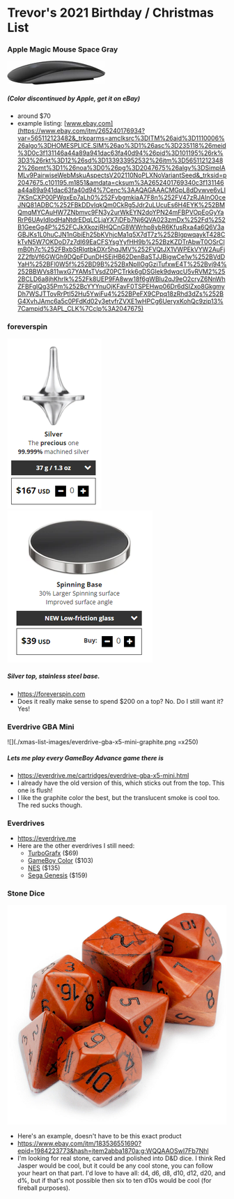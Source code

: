# Trevor's 2021 Birthday / Christmas List

### Apple Magic Mouse Space Gray
![](./xmas-list-images/magic_mouse_space_gray.jpg "photo of Apple Magic Mouse Space Gray")

##### (Color discontinued by Apple, get it on eBay)
- around $70
- example listing: [www.ebay.com](https://www.ebay.com/itm/265240176934?var=565112123482&_trkparms=amclksrc%3DITM%26aid%3D1110006%26algo%3DHOMESPLICE.SIM%26ao%3D1%26asc%3D235118%26meid%3D0c3f131146a44a89a941dac63fa40d94%26pid%3D101195%26rk%3D3%26rkt%3D12%26sd%3D133933952532%26itm%3D565112123482%26pmt%3D1%26noa%3D0%26pg%3D2047675%26algv%3DSimplAMLv9PairwiseWebMskuAspectsV202110NoPLXNoVariantSeed&_trksid=p2047675.c101195.m1851&amdata=cksum%3A2652401769340c3f131146a44a89a941dac63fa40d94%7Cenc%3AAQAGAAACMGpL8dDvwve6vLI7KSnCXP00PWgxEp7aLh0%252FvbgmkiaA7F8n%252FV47zRJAInO0ceJNQ81ADBC%252FBkDDvIqkQm0CkRg5Jdr2uLUcuEs6H4EYK%252BMQmqMYCAuHW7ZNbmvc9FN3y2urWkEYN2doYPN24mFBPVOpEoGyYaRrP6UAyIdIodHaNtdrEDqLCLjaYX7jDFb7Nj6QVA023zmDx%252Fd%252B1GeeGg4P%252FCJkXkozjRHQCnG8WWrhp8ybR6KfusRxa4a6Q6V3aGBJKs1L0huCJN1nGbiEh25bKVhjcMa1q5X7dT7z%252BIgpwqaykT428CkTvN5W7OKDoD7z7dI69EaCFSYsgYyfHH9b%252BzKZDTrAbwT0OSrClmB0h7c%252FBxbStRlqtbkDXr5hqJMV%252FVQtJX1VWPEkVYW2AuFj2Z2fbVf6GWGh9DQpFDunDHSEjHB62DenBaSTJJBigwCe1w%252BVdDYaH%252BFl0W5f%252BD9B%252BxNplIOgGziTufxwE4T%252Bvj94%252BBWVs811wxG7YAMsTVsdZ0PCTrkk6gDSGIek9dwqcU5vRVM2%252BCLD6a8jhKhrlk%252Fk8UEP9FA8ww18f6gWBlu2qJ9eO2cryZ6NnWhZFBFgIQg35Pm%252BcYYYnuOjKFavF0TSPEHwp06Dr6dSIZxo8GkgmyDh7WSJTTovRrPtI52Hu5YwiFu4%252BPeFX9CPpq18zRhd3dZs%252BG4XvhJAmc6a5c0PFdKd02y3etvfrZVXE1wHPCg6UeryxKohQc9zip13%7Campid%3APL_CLK%7Cclp%3A2047675)

### foreverspin
![](./xmas-list-images/foreverspin-silver.png)
![](./xmas-list-images/foreverspin-base.png)
##### Silver top, stainless steel base.
- <https://foreverspin.com>
- Does it really make sense to spend $200 on a top? No. Do I still want it? Yes!

### Everdrive GBA Mini
![](./xmas-list-images/everdrive-gba-x5-mini-graphite.png =x250)
##### Lets me play every GameBoy Advance game there is
- <https://everdrive.me/cartridges/everdrive-gba-x5-mini.html>
- I already have the old version of this, which sticks out from the top. This one is flush!
- I like the graphite color the best, but the translucent smoke is cool too. The red sucks though.

### Everdrives
- <https://everdrive.me>
- Here are the other everdrives I still need:
    + [TurboGrafx](https://everdrive.me/cartridges/turbo-everdrive-v2.html) ($69)
    + [GameBoy Color](https://everdrive.me/cartridges/edgbx7.html) ($103)
    + [NES](https://everdrive.me/cartridges/everdrive-n8-pro-nes.html) ($135)
    + [Sega Genesis](https://everdrive.me/cartridges/mega-everdrive-pro.html) ($159)


### Stone Dice
![](./xmas-list-images/stone-dice.jpg)
- Here's an example, doesn't have to be this exact product
- <https://www.ebay.com/itm/183536551690?epid=1984223773&hash=item2abba1870a:g:WQQAAOSwI7Fb7Nhl>
- I'm looking for real stone, carved and polished into D&D dice. I think Red Jasper would be cool, but it could be any cool stone, you can follow your heart on that part. I'd love to have all: d4, d6, d8, d10, d12, d20, and d%, but if that's not possible then six to ten d10s would be cool (for fireball purposes).
